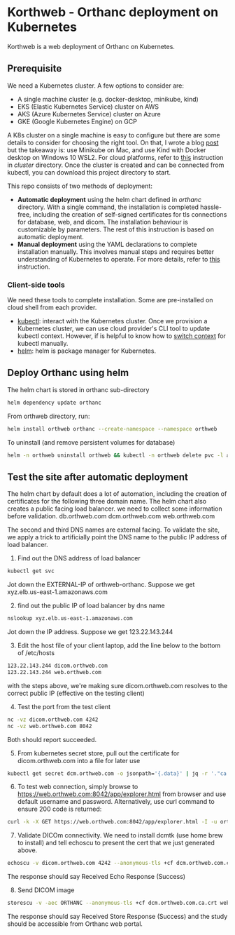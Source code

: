 # Korthweb - Orthanc deployment on Kubernetes
Korthweb is a web deployment of Orthanc on Kubernetes. 

## Prerequisite
We need a Kubernetes cluster. A few options to consider are:
* A single machine cluster (e.g. docker-desktop, minikube, kind)
* EKS (Elastic Kubernetes Service) cluster on AWS
* AKS (Azure Kubernetes Service) cluster on Azure
* GKE (Google Kubernetes Engine) on GCP

A K8s cluster on a single machine is easy to configure but there are some details to consider for choosing the right tool. On that, I wrote a blog [post](https://www.digihunch.com/2021/09/single-node-kubernetes-cluster-minikube/) but the takeaway is: use Minikube on Mac, and use Kind with Docker desktop on Windows 10 WSL2. For cloud platforms, refer to [this](https://github.com/digihunch/korthweb/blob/main/cluster/README.md) instruction in *cluster* directory. Once the cluster is created and can be connected from kubectl, you can download this project directory to start. 

This repo consists of two methods of deployment:
* **Automatic deployment** using the helm chart defined in *orthanc* directory. With a single command, the installation is completed hassle-free, including the creation of self-signed certificates for tls connections for database, web, and dicom. The installation behaviour is customizable by parameters. The rest of this instruction is based on automatic deployment.
* **Manual deployment** using the YAML declarations to complete installation manually. This involves manual steps and requires better understanding of Kubernetes to operate. For more details, refer to [this](https://github.com/digihunch/korthweb/tree/main/manual) instruction.

### Client-side tools
We need these tools to complete installation. Some are pre-installed on cloud shell from each provider.
* [kubectl](https://kubernetes.io/docs/tasks/tools/#kubectl): interact with the Kubernetes cluster. Once we provision a Kubernetes cluster, we can use cloud provider's CLI tool to update kubectl context. However, if is helpful to know how to [switch context](https://kubernetes.io/docs/tasks/access-application-cluster/configure-access-multiple-clusters/) for kubectl manually.
* [helm](https://helm.sh/docs/intro/install/): helm is package manager for Kubernetes.

## Deploy Orthanc using helm
The helm chart is stored in orthanc sub-directory
```sh
helm dependency update orthanc
```
From orthweb directory, run:
```sh
helm install orthweb orthanc --create-namespace --namespace orthweb 
```
To uninstall (and remove persistent volumes for database) 
```sh
helm -n orthweb uninstall orthweb && kubectl -n orthweb delete pvc -l app.kubernetes.io/component=postgresql 
```
## Test the site after automatic deployment
The helm chart by default does a lot of automation, including the creation of certificates for the following three domain name. The helm chart also creates a public facing load balancer. we need to collect some information before validation.
db.orthweb.com
dcm.orthweb.com
web.orthweb.com

The second and third DNS names are external facing. To validate the site, we apply a trick to artificially point the DNS name to the public IP address of load balancer.

1. Find out the DNS address of load balancer
```sh
kubectl get svc 
``` 
Jot down the EXTERNAL-IP of orthweb-orthanc.  Suppose we get xyz.elb.us-east-1.amazonaws.com

2. find out the public IP of load balancer by dns name
```sh
nslookup xyz.elb.us-east-1.amazonaws.com
```
Jot down the IP address. Suppose we get 123.22.143.244

3. Edit the host file of your client laptop, add the line below to the bottom of /etc/hosts
```sh
123.22.143.244 dicom.orthweb.com
123.22.143.244 web.orthweb.com
```
with the steps above, we're making sure dicom.orthweb.com resolves to the correct public IP (effective on the testing client)

4. Test the port from the test client
```sh
nc -vz dicom.orthweb.com 4242
nc -vz web.orthweb.com 8042
```
Both should report succeeded.

5. From kubernetes secret store, pull out the certificate for dicom.orthweb.com into a file for later use
```sh
kubectl get secret dcm.orthweb.com -o jsonpath='{.data}' | jq -r '."ca.crt"' | base64 --decode > dcm.orthweb.com.ca.crt
```

6. To test web connection, simply browse to https://web.orthweb.com:8042/app/explorer.html from browser and use default username and password. Alternatively, use curl command to ensure 200 code is returned:
```sh
curl -k -X GET https://web.orthweb.com:8042/app/explorer.html -I -u orthanc:orthanc
```

7. Validate DICOm connectivity. We need to install dcmtk (use home brew to install) and tell echoscu to present the cert that we just generated above.
```sh
echoscu -v dicom.orthweb.com 4242 --anonymous-tls +cf dcm.orthweb.com.ca.crt
```
The response should say Received Echo Response (Success)

8. Send DICOM image
```sh
storescu -v -aec ORTHANC --anonymous-tls +cf dcm.orthweb.com.ca.crt web.orthweb.com 4242 ~/Downloads/CR.dcm
```
The response should say Received Store Response (Success) and the study should be accessible from Orthanc web portal.

